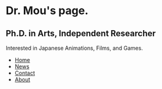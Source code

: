 <!DOCTYPE html>
<html>
<head>
  <title>Dr. Mou's Page.</title>
  <link rel="icon" type="image/x-icon" href="/assets/drm.ico">
  <link rel="stylesheet" href="/assets/styles.css">
  <link href="https://fonts.googleapis.com/css2?family=Ubuntu:wght@300&display=swap" rel="stylesheet">
</head>
<body>

# Dr. Mou's page.

## Ph.D. in Arts, Independent Researcher

Interested in Japanese Animations, Films, and Games.

<ul>
  <li><a href="index.html">Home</a></li>
  <li><a href="news.asp">News</a></li>
  <li><a href="contact.asp">Contact</a></li>
  <li><a href="about.asp">About</a></li>
</ul>

</body>
</html>




